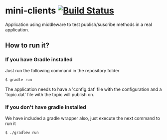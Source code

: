 # mini-clients [![Build Status](https://travis-ci.org/POPBL-6/mini-clients.svg?branch=devel)](https://travis-ci.org/POPBL-6/mini-clients)
Application using middleware to test publish/suscribe methods in a real application.

## How to run it?
### If you have Gradle installed
Just run the following command in the repository folder
```sh
$ gradle run
```
The application needs to have a 'config.dat' file with the configuration and a 'topic.dat' file with the topic will publish on.

### If you don't have gradle installed
We have included a gradle wrapper also, just execute the next command to run it
```sh
$ ./gradlew run
```
 

